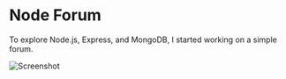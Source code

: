 # Node Forum

To explore Node.js, Express, and MongoDB, I started working on a simple forum.

![Screenshot](http://i.imgur.com/kISDH.png)

